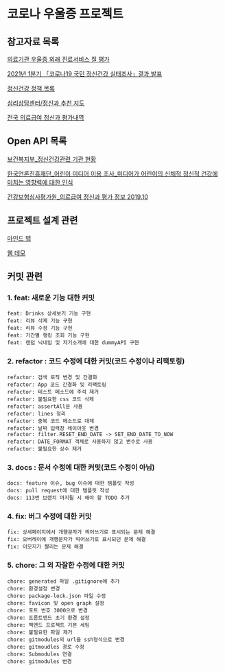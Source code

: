 # 코로나 우울증 프로젝트



## 참고자료 목록

[의료기관 우울증 외래 진료서비스 질 평가](http://www.mohw.go.kr/react/al/sal0301vw.jsp?PAR_MENU_ID=04&MENU_ID=0403&CONT_SEQ=360080)

[2021년 1분기 「코로나19 국민 정신건강 실태조사」결과 발표](http://www.mohw.go.kr/react/al/sal0301vw.jsp?PAR_MENU_ID=04&MENU_ID=0403&page=1&CONT_SEQ=365582)

[정신건강 정책 목록](http://www.mohw.go.kr/react/policy/index.jsp?PAR_MENU_ID=06&MENU_ID=063304)

[심리상담센터/정신과 추천 지도](https://m.blog.naver.com/leeojsh/220852877049)

[전국 의료급여 정신과 평가내역](https://www.hira.or.kr/re/diag/getDiagEvlList.do?pgmid=HIRAA030004000100#none)


## Open API 목록
[보건복지부_정신건강관련 기관 현황](https://www.data.go.kr/data/15004315/fileData.do)

[한국언론진흥재단_어린이 미디어 이용 조사_미디어가 어린이의 신체적 정신적 건강에 미치는 영향력에 대한 인식](https://www.data.go.kr/data/15077844/fileData.do)

[건강보험심사평가원_의료급여 정신과 평가 정보 2019.10](https://www.data.go.kr/data/15052113/fileData.do)



## 프로젝트 설계 관련

[마인드 맵](https://gitmind.com/app/doc/5252910419)

[웹 데모](http://llallallall.site:8080/corona-blue/)



## 커밋 관련

### 1. feat: 새로운 기능 대한 커밋

```
feat: Drinks 상세보기 기능 구현
feat: 리뷰 삭제 기능 구현
feat: 리뷰 수정 기능 구현
feat: 기간별 랭킹 조회 기능 구현
feat: 랜덤 닉네임 및 자기소개에 대한 dummyAPI 구현
```

### 2. refactor : 코드 수정에 대한 커밋(코드 수정이나 리팩토링)

```
refactor: 검색 로직 변경 및 간결화
refactor: App 코드 간결화 및 리팩토링
refactor: 테스트 메소드에 주석 제거
refactor: 불필요한 css 코드 삭제
refactor: assertAll문 사용
refactor: lines 정리
refactor: 중복 코드 메소드로 대체
refactor: 날짜 입력창 레이아웃 변경
refactor: filter.RESET_END_DATE -> SET_END_DATE_TO_NOW
refactor: DATE_FORMAT 객체로 사용하지 않고 변수로 사용
refactor: 불필요한 상수 제거
```

### 3. docs :  문서 수정에 대한 커밋(코드 수정이 아님)

```
docs: feature 이슈, bug 이슈에 대한 템플릿 작성
docs: pull request에 대한 템플릿 작성
docs: 113번 브랜치 머지될 시 해야 할 TODO 추가
```

### 4. fix: 버그 수정에 대한 커밋

```
fix: 상세페이지에서 개행문자가 띄어쓰기로 표시되는 문제 해결
fix: 오버레이에 개행문자가 띄어쓰기로 표시되던 문제 해결
fix: 이모지가 짤리는 문제 해결
```

### 5. chore: 그 외 자잘한 수정에 대한 커밋

```
chore: generated 파일 .gitignore에 추가
chore: 환경설정 변경
chore: package-lock.json 파일 수정
chore: favicon 및 open graph 설정
chore: 포트 번호 3000으로 변경
chore: 프론트엔드 초기 환경 설정
chore: 백엔드 프로젝트 기본 세팅
chore: 불필요한 파일 제거
chore: gitmodules의 url을 ssh형식으로 변경
chore: gitmoudles 경로 수정
chore: Submodules 연결
chore: gitmodules 변경
```